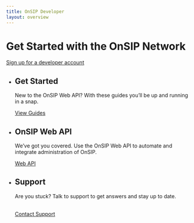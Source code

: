 ```yaml
---
title: OnSIP Developer
layout: overview
---
```


<div class="wrapper feature">
  <h1>Get Started with the OnSIP Network</h1>
  <a class="button-orange-large" href="#">Sign up for a developer account</a>
</div>

<div class="full-width-divider">
  <ul class="wrapper highlights">
    <li>
      <h2>Get Started</h2>
      <p>New to the OnSIP Web API? With these guides you’ll be up and running in a snap.</p>
      <a class="button-orange-small" href="/guides/">View Guides</a>
    </li>
    <li>
      <h2>OnSIP Web API</h2>
      <p>We’ve got you covered. Use the OnSIP Web API to automate and integrate administration of OnSIP.</p>
      <a class="button-orange-small" href="/WebAPI/">Web API</a>
    </li>
    <li>
      <h2>Support</h2>
      <p>Are you stuck? Talk to support to get answers and stay up to date.<br>&nbsp;</p>
      <a class="button-orange-small" href="https://groups.google.com/forum/#!forum/sip_js" target="_blank">Contact Support</a>
    </li>
  </ul>
</div>